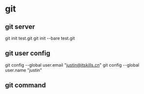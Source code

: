 # git

## git server

git init test.git
git init --bare test.git


## git user config

git config --global user.email "justin@itskills.cn"
git config --global user.name "justin"


## git command

